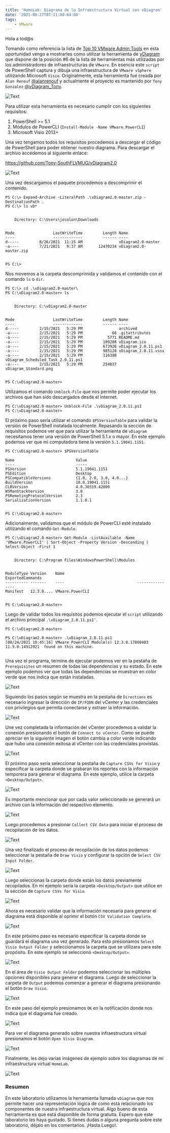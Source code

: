 ```yaml
---
title: 'HomeLab: Diagrama de la Infraestructura Virtual con vDiagram'
date: '2021-08-27T07:11:00-04:00'
tags:
    - VMware
---
```


Hola a tod@s

Tomando como referencia la lista de [Top 10 VMware Admin Tools](https://core.vmware.com/blog/top-10-vmware-admin-tools) en esta oportunidad vengo a mostrarles como utilizar la herramienta de [vDiagram](https://github.com/Tony-SouthFLVMUG/vDiagram2.0) que dispone de la posición #6 de la lista de herramientas más utilizadas por los administradores de infraestructuras de `VMware`. En esencia este `script` de PowerShell captura y dibuja una infraestructura de `VMware vSphere` utilizando Microsoft `Visio`. Originalmente, esta herramienta fue creada por `Alan Renouf` [@alanrenouf](https://twitter.com/alanrenouf) y actualmente el proyecto es mantenido por `Tony Gonzalez` [@vDiagram_Tony](https://twitter.com/vDiagram_Tony).

![Text](/img/invisible-infrastructure-300x200.webp#center)

Para utilizar esta herramienta es necesario cumplir con los siguientes requisitos:

1. PowerShell >= 5.1
2. Módulos de PowerCLI (`Install-Module -Name VMware.PowerCLI`)
3. Microsoft Visio 2013+

Una vez tengamos todos los requisitos procedemos a descargar el código de PowerShell para poder obtener nuestro diagrama. Para descargar el archivo accedemos al siguiente enlace:

<https://github.com/Tony-SouthFLVMUG/vDiagram2.0>

![Text](/img/2021-08-24_09-06.webp#center)

Una vez descargamos el paquete procedemos a descomprimir el contenido.

```text
PS C:\> Expand-Archive -LiteralPath .\vDiagram2.0-master.zip -DestinationPath .
PS C:\> ls vD*


    Directory: C:\Users\jocolon\Downloads


Mode                 LastWriteTime         Length Name
----                 -------------         ------ ----
d-----         8/26/2021  11:15 AM                vDiagram2.0-master
-a----         7/21/2021   9:37 AM       12470234 vDiagram2.0-master.zip


PS C:\>
```

Nos movemos a la carpeta descomprimida y validamos el contenido con el comando ``ls`` o ``dir``.

```text
PS C:\> cd .\vDiagram2.0-master\
PS C:\vDiagram2.0-master> ls


    Directory: C:\vDiagram2.0-master


Mode                 LastWriteTime         Length Name
----                 -------------         ------ ----
d-----         2/15/2021   5:29 PM                archived
-a----         2/15/2021   5:29 PM             66 .gitattributes
-a----         2/15/2021   5:29 PM           5771 README.md
-a----         2/15/2021   5:29 PM         109288 vDiagram.ico
-a----         2/15/2021   5:29 PM         673926 vDiagram_2.0.11.ps1
-a----         2/15/2021   5:29 PM         985128 vDiagram_2.0.11.vssx
-a----         2/15/2021   5:29 PM         116398 vDiagram_Scheduled_Task_2.0.11.ps1
-a----         2/15/2021   5:29 PM         254037 vDiagram_Standard.png


PS C:\vDiagram2.0-master>
```

Utilizamos el comando ``Unblock-File`` que nos permite poder ejecutar los archivos que han sido descargados desde el Internet.

```text
PS C:\vDiagram2.0-master> Unblock-File .\vDiagram_2.0.11.ps1
PS C:\vDiagram2.0-master>
```

El próximo paso sería utilizar el comando ``$PSVersionTable`` para validar la versión de PowerShell instalada localmente. Repasando la sección de requisitos podemos ver que para utilizar la herramienta de `vDiagram` necesitamos tener una versión de PowerShell 5.1.x o mayor. En este ejemplo podemos ver que mi computadora tiene la versión ``5.1.19041.1151``.

```text
PS C:\vDiagram2.0-master> $PSVersionTable

Name                           Value
----                           -----
PSVersion                      5.1.19041.1151
PSEdition                      Desktop
PSCompatibleVersions           {1.0, 2.0, 3.0, 4.0...}
BuildVersion                   10.0.19041.1151
CLRVersion                     4.0.30319.42000
WSManStackVersion              3.0
PSRemotingProtocolVersion      2.3
SerializationVersion           1.1.0.1


PS C:\vDiagram2.0-master>
```

Adicionalmente, validamos que el módulo de PowerCLI esté instalado utilizando el comando ``Get-Module``.

```text
PS C:\vDiagram2.0-master> Get-Module -ListAvailable -Name 'VMware.PowerCLI' | Sort-Object -Property Version -Descending | Select-Object -First 1


    Directory: C:\Program Files\WindowsPowerShell\Modules


ModuleType Version    Name                                ExportedCommands
---------- -------    ----                                ----------------
Manifest   12.3.0.... VMware.PowerCLI


PS C:\vDiagram2.0-master> 
```

Luego de validar todos los requisitos podemos ejecutar el `script` utilizando el archivo principal `.\vDiagram_2.0.11.ps1″`.

```text
PS C:\vDiagram2.0-master> 

PS C:\vDiagram2.0-master> .\vDiagram_2.0.11.ps1
[08/24/2021 10:45:16] VMware PowerCLI Module(s) 12.3.0.17860403 11.5.0.14912921  found on this machine.


```

Una vez el programa, termine de ejecutar podemos ver en la pestaña de ``Prerequisites`` un resumen de todas las dependencias y su estado. En este ejemplo podemos ver que todas las dependencias se muestran en color verde que nos indica que están instaladas.

![Text](/img/2021-08-24_10-50.webp#center)

Siguiendo los pasos según se muestra en la pestaña de ``Directions`` es necesario ingresar la dirección de `IP/FQDN` del vCenter y las credenciales con privilegios que permita conectarse y extraer la información.

![Text](/img/2021-08-24_10-51.webp#center)

Une vez completada la información del vCenter procedemos a validar la conexión presionando el botón de ``Connect to vCenter``. Como se puede apreciar en la siguiente imagen el botón cambia a color verde indicando que hubo una conexión exitosa al vCenter con las credenciales provistas.

![Text](/img/2021-08-24_10-51_1.webp#center)

El próximo paso sería seleccionar la pestaña de ``Capture CSVs for Visio`` y especificar la carpeta donde se grabaran los reportes con la información temporera para generar el diagrama. En este ejemplo, utilice la carpeta `<Desktop/Output>`.

![Text](/img/2021-08-24_10-54-1.webp#center)

Es importante mencionar que por cada valor seleccionado se generará un archivo con la información del respectivo elemento.

![Text](/img/2021-08-24_10-55_1.webp#center)

Luego procedemos a presionar ``Collect CSV Data`` para iniciar el proceso de recopilación de los datos.

![Text](/img/2021-08-24_10-56-1.webp#center)

Una vez finalizado el proceso de recopilación de los datos podemos seleccionar la pestaña de ``Draw Visio`` y configurar la opción de ``Select CSV Input Folder``.

![Text](/img/2021-08-24_16-08-2.webp#center)

Luego seleccionas la carpeta donde están los datos previamente recopilados. En mi ejemplo sería la carpeta `<Desktop/Output>` que utilice en la sección de ``Capture CSVs for Visio``.

![Text](/img/2021-08-24_16-09-1.webp#center)

Ahora es necesario validar que la información necesaria para generar el diagrama está disponible al oprimir el botón ``CSV Validation Complete``.

![Text](/img/2021-08-24_16-10-2.webp#center)

En este próximo paso es necesario especificar la carpeta donde se guardará el diagrama una vez generado. Para esto presionamos ``Select Visio Output Folder`` y seleccionamos la carpeta que se utilizara para este propósito. En este ejemplo se seleccionó `<Desktop/Output>`.

![Text](/img/2021-08-24_16-12.webp#center)

En el área de ``Visio Output Folder`` podemos seleccionar las múltiples opciones disponibles para generar el diagrama. Luego de seleccionar la carpeta de `Output` podemos comenzar a generar el diagrama presionando el botón ``Draw Visio``.

![Text](/img/2021-08-24_16-14-1.webp#center)

En este paso del ejemplo presionamos ``OK`` en la notificación donde nos indica que el diagrama fue creado.

![Text](/img/2021-08-24_16-26-1.webp#center)

Para ver el diagrama generado sobre nuestra infraestructura virtual presionamos el botón ``Open Visio Diagram``.

![Text](/img/2021-08-24_16-26_1-1.webp#center)

Finalmente, les dejo varias imágenes de ejemplo sobre los diagramas de mi infraestructura virtual ``HomeLab``.

![Text](/img/VM-To-Host-1-1024x560.webp#center)

### Resumen

En este laboratorio utilizamos la herramienta llamada `vDiagram` que nos permite hacer una representación lógica de como está relacionado los componentes de nuestra infraestructura virtual. Algo bueno de esta herramienta es que está disponible de forma gratuita. Espero que este laboratorio les haya gustado. Si tienes dudas o alguna pregunta sobre este laboratorio, déjalo en los comentarios. ¡Hasta Luego!.
